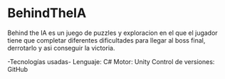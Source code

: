 # BehindTheIA

Behind the IA es un juego de puzzles y exploracion en el que el jugador tiene que completar diferentes dificultades para llegar al boss final, derrotarlo y asi conseguir la victoria.

-Tecnologías usadas-
Lenguaje: C#
Motor: Unity
Control de versiones: GitHub
